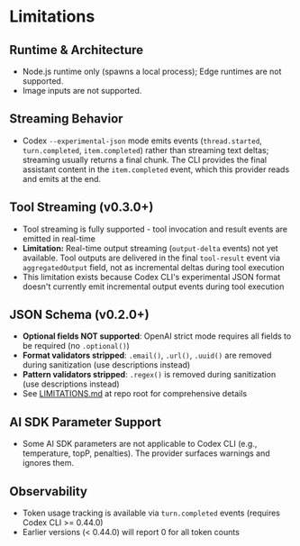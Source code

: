 # Limitations

## Runtime & Architecture

- Node.js runtime only (spawns a local process); Edge runtimes are not supported.
- Image inputs are not supported.

## Streaming Behavior

- Codex `--experimental-json` mode emits events (`thread.started`, `turn.completed`, `item.completed`) rather than streaming text deltas; streaming usually returns a final chunk. The CLI provides the final assistant content in the `item.completed` event, which this provider reads and emits at the end.

## Tool Streaming (v0.3.0+)

- Tool streaming is fully supported - tool invocation and result events are emitted in real-time
- **Limitation:** Real-time output streaming (`output-delta` events) not yet available. Tool outputs are delivered in the final `tool-result` event via `aggregatedOutput` field, not as incremental deltas during tool execution
- This limitation exists because Codex CLI's experimental JSON format doesn't currently emit incremental output events during tool execution

## JSON Schema (v0.2.0+)

- **Optional fields NOT supported**: OpenAI strict mode requires all fields to be required (no `.optional()`)
- **Format validators stripped**: `.email()`, `.url()`, `.uuid()` are removed during sanitization (use descriptions instead)
- **Pattern validators stripped**: `.regex()` is removed during sanitization (use descriptions instead)
- See [LIMITATIONS.md](../../LIMITATIONS.md) at repo root for comprehensive details

## AI SDK Parameter Support

- Some AI SDK parameters are not applicable to Codex CLI (e.g., temperature, topP, penalties). The provider surfaces warnings and ignores them.

## Observability

- Token usage tracking is available via `turn.completed` events (requires Codex CLI >= 0.44.0)
- Earlier versions (< 0.44.0) will report 0 for all token counts

